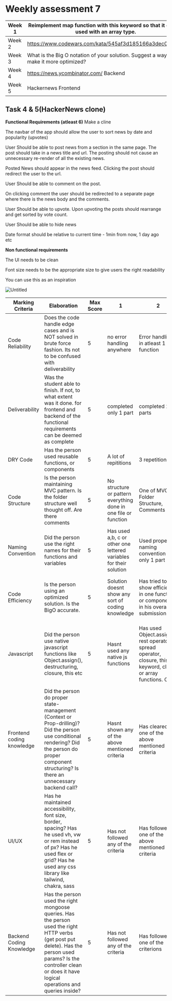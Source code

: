 # Weekly assessment 7

| Week 1 | Reimplement map function with this keyword so that it can be used with an array type. |     |
| ------ | ------------------------------------------------------------------------------------- | --- |
| Week 2 | https://www.codewars.com/kata/545af3d185166a3dec001190                                |     |
| Week 3 | What is the Big O notation of your solution. Suggest a way to make it more optimized? |     |
| Week 4 | https://news.ycombinator.com/ Backend                                                 |     |
| Week 5 | Hackernews Frontend                                                                   |     |

## Task 4 & 5(HackerNews clone)

**Functional Requirements (atleast 6)**
Make a cline

The navbar of the app should allow the user to sort news by date and popularity (upvotes)

User Should be able to post news from a section in the same page. The post should take in a news title and url. The posting should not cause an unnecessary re-render of all the existing news.

Posted News should appear in the news feed. Clicking the post should redirect the user to the url.

User Should be able to comment on the post.

On clicking comment the user should be redirected to a separate page where there is the news body and the comments.

User Should be able to upvote. Upon upvoting the posts should rearrange and get sorted by vote count.

User Should be able to hide news

Date format should be relative to current time - 1min from now, 1 day ago etc

**Non functional requirements**

The UI needs to be clean

Font size needs to be the appropriate size to give users the right readability

You can use this as an inspiration

![Untitled](Weekly%20assessment%207%20fffcdadc3f124fa3a649c6b78eaf6da5/Untitled.png)

| Marking Criteria          | Elaboration                                                                                                                                                                                                                | Max Score | 1                                                                  | 2                                                                                                               | 3                                                                                                                    | 4                                                                                                                     | 5                                                                                                                             |
| ------------------------- | -------------------------------------------------------------------------------------------------------------------------------------------------------------------------------------------------------------------------- | --------- | ------------------------------------------------------------------ | --------------------------------------------------------------------------------------------------------------- | -------------------------------------------------------------------------------------------------------------------- | --------------------------------------------------------------------------------------------------------------------- | ----------------------------------------------------------------------------------------------------------------------------- |
| Code Reliability          | Does the code handle edge cases and is NOT solved in brute force fashion. Its not to be confused with deliverability                                                                                                       | 5         | no error handling anywhere                                         | Error handling in atleast 1 function                                                                            | Error handling in 2 functions                                                                                        | Error handling in 2-4 functions                                                                                       | Error handling in all functions                                                                                               |
| Deliverability            | Was the student able to finish. If not, to what extent was it done. for frontend and backend of the functional requirements can be deemed as complete                                                                      | 5         | completed only 1 part                                              | completed 2 parts                                                                                               | completed 3 parts                                                                                                    | completed 4                                                                                                           | completed 5                                                                                                                   |
| DRY Code                  | Has the person used reusable functions, or components                                                                                                                                                                      | 5         | A lot of repititions                                               | 3 repetitions                                                                                                   | 2 repetitions                                                                                                        | 1 repetition                                                                                                          | 0 repetition                                                                                                                  |
| Code Structure            | Is the person maintaining MVC pattern. Is the folder structure well thought off. Are there comments                                                                                                                        | 5         | No structure or pattern everything done in one file or function    | One of MVC, Folder Structure, Comments                                                                          | Two of MVC, Folder Structure, Comments                                                                               | Three of MVC, Folder Structure, Comments                                                                              | Exceptionally good MVC, Folder Structure, Comments                                                                            |
| Naming Convention         | Did the person use the right names for their functions and variables                                                                                                                                                       | 5         | Has used a,b, c or other one lettered variables for their solution | Used proper naming convention in only 1 part                                                                    | Used proper naming convention in only 2 parts                                                                        | Used proper naming convention in only 3 parts                                                                         | Used proper naming convention in all 4 parts                                                                                  |
| Code Efficiency           | Is the person using an optimized solution. Is the BigO accurate.                                                                                                                                                           | 5         | Solution doesnt show any sort of coding knowledge                  | Has tried to show efficiency in one function or component in his overall submission                             | Has tried to show efficiency in two functions or components in his overall submission                                | Has tried to show efficiency in three functions or components in his overall submission                               | Has tried to show efficiency in all functions or components in his overall submission                                         |
| Javascript                | Did the person use native javascript functions like Object.assign(), destructuring, closure, this etc                                                                                                                      | 5         | Hasnt used any native js functions                                 | Has used Object.assign(), rest operator, spread operator, closure, this keyword, class or array functions. Once | Has used Object.assign(), rest operator, spread operator, closure, this keyword, class or array functions etc. Twice | Has used Object.assign(), rest operator, spread operator, closure, this keyword, class or array functions etc. Thrice | Has used Object.assign(), rest operator, spread operator, closure, this keyword, class or array functions etc. Mulitple times |
| Frontend coding knowledge | Did the person do proper state-management (Context or Prop-drilling)? Did the person use conditional rendering? Did the person do proper component structuring? Is there an unnecessary backend call?                      | 5         | Hasnt shown any of the above mentioned criteria                    | Has cleared one of the above mentioned criteria                                                                 | Has cleared two of the above mentioned criteria                                                                      | Has cleared three of the above mentioned criteria                                                                     | Has cleared all of the above mentioned criteria                                                                               |
| UI/UX                     | Has he maintained accessibility, font size, border, spacing? Has he used vh, vw or rem instead of px? Has he used flex or grid? Has he used any css library like tailwind, chakra, sass                                    | 5         | Has not followed any of the criteria                               | Has followed one of the above mentioned criteria                                                                | Has followed two of the above mentioned criteria                                                                     | Has followed three of the above mentioned criteria                                                                    | Has followed all of the above mentioned criteria                                                                              |
| Backend Coding Knowledge  | Has the person used the right mongoose queries. Has the person used the right HTTP verbs (get post put delete). Has the person used params? Is the controller clean or does it have logical operations and queries inside? | 5         | Has not followed any of the criteria                               | Has followed one of the criterions                                                                              | Has followed two of the criterions                                                                                   | Has followed three of the criterions                                                                                  | Has followed all of the criterions                                                                                            |
